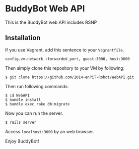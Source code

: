 # BuddyBot Web API

This is the BuddyBot web API includes RSNP

## Installation

If you use Vagrant, add this sentence to your `Vagrantfile`.

	config.vm.network :forwarded_port, guest:3000, host:3000

Then simply clone this repository to your VM by following:

	$ git clone https://github.com/2014-enPiT-Robot/WebAPI.git

Then run following commands:

	$ cd WebAPI
	$ bundle install
	$ bundle exec rake db:migrate

Now you can run the server.

	$ rails server

Access `localhost:3000` by an web browser.

Enjoy BuddyBot!
